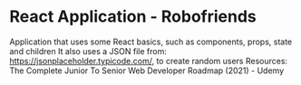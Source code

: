 # React Application - Robofriends

Application that uses some React basics, such as components, props, state and children
It also uses a JSON file from: https://jsonplaceholder.typicode.com/, to create random users
Resources: The Complete Junior To Senior Web Developer Roadmap (2021) - Udemy
